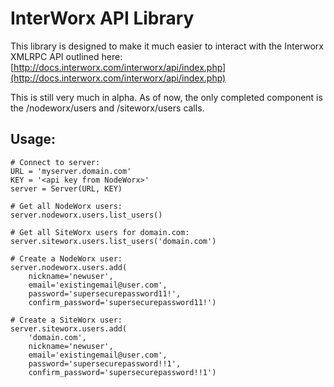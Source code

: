 # InterWorx API Library

This library is designed to make it much easier to interact with the Interworx XMLRPC API outlined here: [http://docs.interworx.com/interworx/api/index.php](http://docs.interworx.com/interworx/api/index.php)

This is still very much in alpha. As of now, the only completed component is the /nodeworx/users and /siteworx/users calls.

## Usage:

    # Connect to server:
    URL = 'myserver.domain.com'
    KEY = '<api key from NodeWorx>'
    server = Server(URL, KEY)

    # Get all NodeWorx users:
    server.nodeworx.users.list_users()

    # Get all SiteWorx users for domain.com:
    server.siteworx.users.list_users('domain.com')

    # Create a NodeWorx user:
    server.nodeworx.users.add(
        nickname='newuser', 
        email='existingemail@user.com',
        password='supersecurepassword11!',
        confirm_password='supersecurepassword11!')

    # Create a SiteWorx user:
    server.siteworx.users.add(
        'domain.com',
        nickname='newuser',
        email='existingemail@user.com',
        password='supersecurepassword!!1',
        confirm_password='supersecurepassword!!1')
